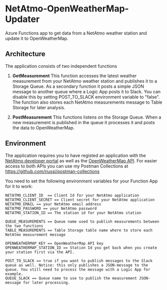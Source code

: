 # NetAtmo-OpenWeatherMap-Updater
Azure Functions app to get data from a NetAtmo weather station and update it to OpenWeatherMap.

## Architecture

The application consists of two independent functions

1. **GetMeasurement**
  This function accesses the latest weather measurement from your NetAtmo weather station and publishes it to a Storage Queue. As a secondary function it posts a simple JSON message to another queue where a Logic App posts it to Slack. You can disable this by setting POST_TO_SLACK environment variable to "false". The function also stores each NetAtmo measurements message to Table Storage for later analysis.

2. **PostMeasurement**
  This functions listens on the Storage Queue. When a new measurement is published in the queue it processes it and posts the data to OpenWeatherMap.

## Environment
The application requires you to have registed an application with the [NetAtmo developer portal](https://dev.netatmo.com/myaccount/) as well as the [OpenWeatherMap API](https://home.openweathermap.org/api_keys).  For easier access to both APIs you can use my Postman Collections at https://github.com/riussi/postman-collections

You need to set the following environment variables for your Function App for it to work:

```
NETATMO_CLIENT_ID  == Client Id for your NetAtmo application
NETATMO_CLIENT_SECRET == Client secret for your NetAtmo application
NETATMO_EMAIL == your NetAtmo email address
NETATMO_PASSWORD == your NetAtmo password
NETATMO_STATION_ID == The station id for your NetAtmo station

QUEUE_MEASUREMENTS == Queue name used to publish measurements between the two functions
TABLE_MEASUREMENTS == Table Storage table name where to store each NetAtmo measurement message

OPENWEATHERMAP_KEY == OpenWeatherMap API key
OPENWEATHERMAP_STATION_ID == Station Id you get back when you create your station first via the API.

POST_TO_SLACK == true if you want to publish messages to the Slack queue as well. Notice: this only publishes a JSON-message to the queue. You still need to process the message with a Logic App for example.
QUEUE_SLACK == Queue name to use to publish the measurement JSON-message for later processing.
```

